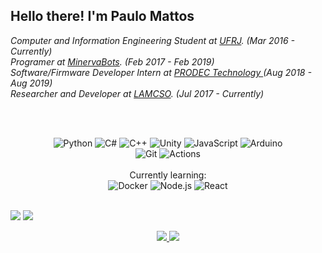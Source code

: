 <h2> Hello there! I'm Paulo Mattos</h2>
<p><em>
Computer and Information Engineering Student at <a href="https://ufrj.br/en/">UFRJ</a>. (Mar 2016 - Currently)
</br>Programer at <a href="http://minervabots.poli.ufrj.br">MinervaBots</a>. (Feb 2017 - Feb 2019)
</br>Software/Firmware Developer Intern at <a href="https://prodec.com.br">PRODEC Technology </a>(Aug 2018 - Aug 2019)
</br>Researcher and Developer at <a href="http://www.lamcso.coppe.ufrj.br">LAMCSO</a>. (Jul 2017 - Currently)
</em></p><br>


<br>
<p align="center">
  <img alt="Python" src="https://img.shields.io/badge/python%20-%2314354C.svg?&style=for-the-badge&logo=python&logoColor=white"/>
  <img alt="C#" src="https://img.shields.io/badge/c%23%20-%23239120.svg?&style=for-the-badge&logo=c-sharp&logoColor=white"/>
  <img alt="C++" src="https://img.shields.io/badge/c++%20-%2300599C.svg?&style=for-the-badge&logo=c%2B%2B&ogoColor=white"/>
  <img alt="Unity" src="https://img.shields.io/badge/unity%20-%23000000.svg?&style=for-the-badge&logo=unity&logoColor=white"/>  
  <img alt="JavaScript" src="https://img.shields.io/badge/javascript-yellow.svg?&style=for-the-badge&logo=javascript&logoColor=black"/>  
  <img alt="Arduino" src="https://img.shields.io/badge/arduino-0077B5.svg?&style=for-the-badge&logo=arduino&logoColor=white"/>
  <br/>
  <img alt="Git" src="https://img.shields.io/badge/git%20-%23F05033.svg?&style=for-the-badge&logo=git&logoColor=white"/>
  <img alt="Actions" src="https://img.shields.io/badge/actions-black.svg?&style=for-the-badge&logo=github&logoColor=white"/>
  <br/>
  <br/>
  Currently learning:
  <br/>
  <img alt="Docker" src="https://img.shields.io/badge/docker-blue.svg?&style=for-the-badge&logo=docker&logoColor=white"/>
  <img alt="Node.js" src="https://img.shields.io/badge/node-green.svg?&style=for-the-badge&logo=node.js&logoColor=white"/>
  <img alt="React" src="https://img.shields.io/badge/react-0077B5.svg?&style=for-the-badge&logo=react&logoColor=white"/>
</p>

<p align="left">
  <br/>
    <img src="https://github-readme-stats.vercel.app/api?username=paulohmattos&count_private=true&theme=dracula&bg_color=0D1117&title_color=006f66&icon_color=006f66&show_icons=true&hide_border=true" />
    <img src="https://github-readme-stats.vercel.app/api/top-langs/?username=paulohmattos&theme=dracula&bg_color=0D1117&title_color=006f66&layout=compact&hide=css,html&hide_border=true" />
  <br/>
</p>

<p align="center">
  <a href="https://www.linkedin.com/in/mattos-paulo/">
    <img src="https://img.shields.io/badge/LinkedIn-0077B5?style=for-the-badge&logo=linkedin&logoColor=white"/>
  </a>
  <a href="mailto:paulo.mattos@poli.ufrj.br">
    <img src="https://img.shields.io/badge/gmail-c14438?style=for-the-badge&logo=gmail&logoColor=white"/>
  </a>
</p>

